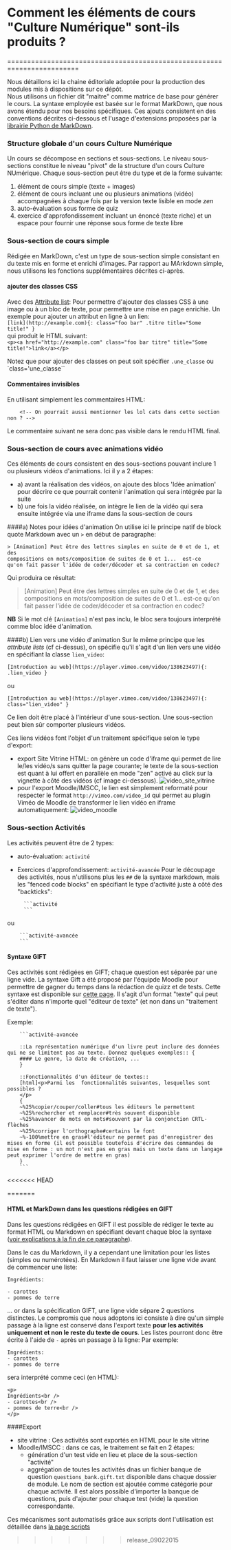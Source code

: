# Comment les éléments de cours "Culture Numérique" sont-ils produits ?
========================================================================

Nous détaillons ici la chaine éditoriale adoptée pour la production des modules mis à dispositions sur ce dépôt.  
Nous utilisons un fichier dit "maitre" comme matrice de base pour générer le cours. La syntaxe employée est basée sur le format MarkDown, que nous avons étendu pour nos besoins spécifiques. Ces ajouts consistent en des conventions décrites ci-dessous et l'usage d'extensions proposées par la [librairie Python de MarkDown](https://pythonhosted.org/Markdown/extensions). 

### Structure globale d'un cours Culture Numérique
Un cours se décompose en sections et sous-sections. Le niveau sous-sections constitue le niveau "pivot" de la structure d'un cours Culture NUmérique. Chaque sous-section peut être du type et de la forme suivante:  

1. élément de cours simple (texte + images)  
2. élément de cours incluant une ou plusieurs animations (vidéo) accompagnées à chaque fois par la version texte lisible en mode _zen_ 
1. auto-évaluation sous forme de quiz 
2. exercice d'approfondissement incluant un énoncé (texte riche) et un espace pour fournir une réponse sous forme de texte libre

### Sous-section de cours simple

Rédigée en MarkDown, c'est un type de sous-section simple consistant en du texte mis en forme et enrichi d'images. 
Par rapport au MArkdown simple, nous utilisons les fonctions supplémentaires décrites ci-après.

#### ajouter des classes CSS 

Avec des [Attribute list](https://pythonhosted.org/Markdown/extensions/attr_list.html): Pour permettre d'ajouter des classes CSS à une image ou à un bloc de texte, pour permettre une mise en page enrichie.
Un exemple pour ajouter un attribut en ligne à un lien:  
`[link](http://example.com){: class="foo bar" .titre title="Some title!" }`  
qui produit le HTML suivant:  
`<p><a href="http://example.com" class="foo bar titre" title="Some title!">link</a></p>`  

Notez que pour ajouter des classes on peut soit spécifier `.une_classe` ou `class='une_classe``

#### Commentaires invisibles
En utilisant simplement les commentaires HTML:
    
        <!-- On pourrait aussi mentionner les lol cats dans cette section non ? -->

Le commentaire suivant ne sera donc pas visible dans le rendu HTML final.
<!-- Il faudrait vraiment enrichir cette documentation de quelques Gifs animés -->        

### Sous-section de cours avec animations vidéo
Ces éléments de cours consistent en des sous-sections pouvant inclure 1 ou plusieurs vidéos d'animations. Ici il y a 2 étapes:  
- a) avant la réalisation des vidéos, on ajoute des blocs 'Idée animation' pour décrire ce que pourrait contenir l'animation qui sera intégrée par la suite
- b) une fois la vidéo réalisée, on intègre le lien de la vidéo qui sera ensuite intégrée via une iframe dans la sous-section de cours

####a) Notes pour idées d'animation
On utilise ici le principe natif de block quote Markdown avec un `>` en début de paragraphe:
```    
> [Animation] Peut être des lettres simples en suite de 0 et de 1, et des
compositions en mots/composition de suites de 0 et 1...  est-ce
qu'on fait passer l'idée de coder/décoder et sa contraction en codec?  
```
Qui produira ce résultat:

> [Animation] Peut être des lettres simples en suite de 0 et de 1, et des
compositions en mots/composition de suites de 0 et 1...  est-ce
qu'on fait passer l'idée de coder/décoder et sa contraction en codec?  

**NB** Si le mot clé `[Animation]` n'est pas inclu, le bloc sera toujours interprété comme bloc idée d'animation.

####b) Lien vers une vidéo d'animation
Sur le même principe que les *attribute lists* (cf ci-dessus), on spécifie qu'il s'agit d'un lien vers une vidéo en spécifiant la classe `lien_video`:  

    [Introduction au web](https://player.vimeo.com/video/138623497){: .lien_video } 

ou  

    [Introduction au web](https://player.vimeo.com/video/138623497){: class="lien_video" } 

Ce lien doit être placé à l'intérieur d'une sous-section. Une sous-section peut bien sûr comporter plusieurs vidéos. 

Ces liens vidéos font l'objet d'un traitement spécifique selon le type d'export:
* export Site Vitrine HTML: on génère un code d'iframe qui permet de lire le/les vidéo/s sans quitter la page courante; le texte de la sous-section est quant à lui offert en parallèle en mode "zen" activé au click sur la vignette à côté des vidéos (cf image ci-dessous).
![video_site_vitrine](media/vue_web_cours.png)
* pour l'export Moodle/IMSCC, le lien est simplement reformaté pour respecter le format `http://vimeo.com/video_id` qui permet au plugin Viméo de Moodle de transformer le lien vidéo en iframe automatiquement:
![video_moodle](media/3.vue_cours_avec_video.png)



### Sous-section Activités

Les activités peuvent être de 2 types:
- auto-évaluation: `activité`
- Exercices d'approfondissement: `activité-avancée`
Pour le découpage des activités, nous n'utilisons plus les `##` de la syntaxe markdown, mais les "fenced code blocks" en spécifiant le type d'activité  juste à côté des "backticks":

        ```activité
        ```

ou 

        ```activité-avancée
        ```

  

#### Syntaxe GIFT

Ces activités sont rédigées en GIFT; chaque question est séparée par une ligne vide. La syntaxe Gift a été proposé par l'équipde Moodle pour permettre de gagner du temps dans la rédaction de quizz et de tests. Cette syntaxe est disponible sur [cette page](https://docs.moodle.org/28/en/GIFT_format). Il s'agit d'un format "texte" qui peut s'éditer dans n'importe quel "éditeur de texte" (et non dans un "traitement de texte").
 
Exemple:

        ```activité-avancée
        
        ::La représentation numérique d'un livre peut inclure des données qui ne se limitent pas au texte. Donnez quelques exemples:: {
        #### Le genre, la date de création, ...
        }
        
        ::Fonctionnalités d'un éditeur de textes::
        [html]<p>Parmi les  fonctionnalités suivantes, lesquelles sont possibles ?
        </p>
        {
        ~%25%copier/couper/coller#tous les éditeurs le permettent
        ~%25%rechercher et remplacer#très souvent disponible
        ~%25%avancer de mots en mots#souvent par la conjonction CRTL-flèches
        ~%25%corriger l'orthographe#certains le font
        ~%-100%mettre en gras#l'éditeur ne permet pas d'enregistrer des mises en forme (il est possible toutefois d'écrire des commandes de mise en forme : un mot n'est pas en gras mais un texte dans un langage peut exprimer l'ordre de mettre en gras)
        }
        ```
<<<<<<< HEAD
        
        
=======

#### HTML et MarkDown dans les questions rédigées en GIFT

Dans les questions rédigées en GIFT il est possible de rédiger le texte au format HTML ou Markdown en spécifiant devant chaque bloc la syntaxe ([voir explications à la fin de ce paragraphe](https://docs.moodle.org/28/en/GIFT_format#Percentage_Answer_Weights)). 

Dans le cas du Markdown, il y a cependant une limitation pour les listes (simples ou numérotées). En Markdown il faut laisser une ligne vide avant de commencer une liste:
```
Ingrédients:

- carottes
- pommes de terre

```
... or dans la spécification GIFT, une ligne vide sépare 2 questions distinctes. Le compromis que nous adoptons ici consiste à dire qu'un simple passage à la ligne est conservé dans l'export texte **pour les activités uniquement et non le reste du texte de cours**. Les listes pourront donc être écrite à l'aide de `-` après un passage à la ligne:
Par exemple: 
```
Ingrédients:
- carottes
- pommes de terre

```  
sera interprété comme ceci (en HTML):
```
<p>
Ingrédients<br />
- carottes<br />
- pommes de terre<br />
</p>
```

####Export

- site vitrine : Ces activités sont exportés en HTML pour le site vitrine
- Moodle/IMSCC : dans ce cas, le traitement se fait en 2 étapes:
    - génération d'un test vide en lieu et place de la sous-section "activité"
    - aggrégation de toutes les activités dnas un fichier banque de question `questions_bank.gift.txt` disponible dans chaque dossier de module. Le nom de section est ajoutée comme catégorie pour chaque activité. Il est alors possible d'importer la banque de questions, puis d'ajouter pour chaque test (vide) la question correspondante.

Ces mécanismes sont automatisés grâce aux scripts dont l'utilisation est détaillée dans [la page scripts](scripts.md)

>>>>>>> release_09022015
